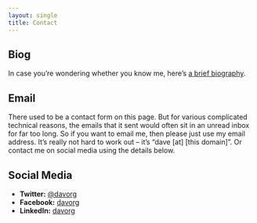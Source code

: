 ```yaml
---
layout: single
title: Contact
---
```


## Biog

In case you’re wondering whether you know me, here’s
[a brief biography](/contact/biog/).

## Email

There used to be a contact form on this page. But for various complicated
technical reasons, the emails that it sent would often sit in an unread
inbox for far too long. So if you want to email me, then please just use
my email address. It’s really not hard to work out – it’s
“dave [at] [this domain]”. Or contact me on social media using the details
below.

## Social Media

* **Twitter:**	[@davorg](https://twitter.com/davorg)
* **Facebook:**	[davorg](https://www.facebook.com/davorg/)
* **LinkedIn:** [davorg](https://www.linkedin.com/in/davorg/)

